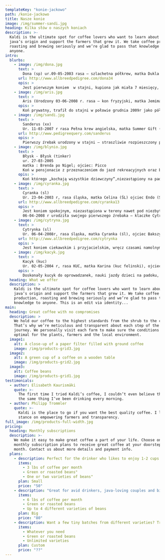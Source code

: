 ```yaml
---
templateKey: "konie-jackowo"
path: /konie-jackowo
title: Nasze konie
image: /img/summer-sandi.jpg
heading: Kilka słów o naszych koniach
description: >-
  Kaldi is the ultimate spot for coffee lovers who want to learn about their
  java’s origin and support the farmers that grew it. We take coffee production,
  roasting and brewing seriously and we’re glad to pass that knowledge to
  anyone.
intro:
  blurbs:
    - image: /img/dona.jpg
      text: >
        Dona (sp) ur.09-05-2003 rasa – szlachetna półkrew, matka Dukla (młp) ojciec Emetic (sp) 163 cm w kłębie, bonitacja 78 punktów
      url: http://www.allbreedpedigree.com/dona34
      opis: >
        Jest pierwszym koniem  w stajni, kupiona jak miała 7 miesięcy, po złamaniu nadgarstka w wieku 10 miesięcy, nadaje się do nauki jazdy dla poczatkujących na padoku, w teren mogą na niej jeżdzic tylko zaawansowani jeźdźcy
    - image: /img/aris.jpg
      text: >
        Aris (Urodzony 03-06-2008 r. rasa – kon fryzyjski, matka Jemima fan breuningswack (fryz) ojciec Wobke 403 (fryz), około 162 cm w kłębie, ogier
      opis: >
        Koń prywatny, trafił do stajni w połowie grudnia 2009r jako półtoraroczny źrebak, najlepszy przyjaciel Sanderusa. Bardzo miły i łagodny w obsłudze. Chodzi pod siodłem, ale wymaga stanowczości i konsekwencji. Uwielbia wykonywać różne sztuczki
    - image: /img/sandi.jpg
      text: >
        Sanderus (xx)
        Ur. 11-03-2007 r rasa Pełna krew angielska, matka Summer Gift (xx), ojciec Zarewitsch (xx), ma około 162 cm w kłębie
      url: http://www.pedigreequery.com/sanderus
      opis: >
        Pierwszy źrebak urodzony w stajni – straszliwie rozpieszczony przez właścicieli, a w szczególności p.Jacka. Pod siodłem chodzi samodzielnie lub z najlepszym przyjacielem – Arisem, choć bywa że toleruje Błyska i Kacyka.
    - image: /img/blynio.jpg
      text: >
        Błysk - Błysk (tinker)
        ur. 27-03-2005
        matka : Brenda po Nigel; ojciec: Picco 
        Koń w pensjonacie z przeznaczeniem do jazd rekreacyjnych oraz bryczki.
      opis: >
        Koń którego „kochają wszystkie dziewczyny”,niezastąpiony na padoku i w terenach, troche leniwy jeśli ma niepewnego i niezdecydowanego jeźdźca. Posiada własne grono wielbicielek na fb.
    - image: /img/cyranka.jpg
      text: >
        Cyranka (sl)
        Ur. 23-04-2003 r, rasa śląska, matka Celina (ŚL) ojciec Endo (Śl), ma 164 cm w kłębie, bonitacja 80 punktów rodowód dostępny na stronie
      url: http://www.allbreedpedigree.com/cyranka13
      opis: >
        Jest koniem spokojnym, niezastąpiona w tereny nawet pod niezbyt doświadczonymi jeźdźcami, nie lubi pracować na lonży na padoku i zgrzyta przeraźliwie zębami. 
        06-04-2008 r urodziła swojego pierwszego źrebaka – klaczke Cytrynkę
    - image: /img/cytryna.jpg
      text: >
        Cytrynka (sl)
        Ur. 06-04-2008r, rasa śląska, matka Cyranka (śl), ojciec Bakszysz (śl), ma ok. 162 cm w kłęcie
      url: http://www.allbreedpedigree.com/cytrynka
      opis: >
        Jest koniem ciekawskim i przyjacielskim, wręcz czasami namolnym, niczego się nie boi, jak nie może przejść bierze wszystko taranem, jeśli coś się jej nie podoba, zgrzyta zębami jak mamusia.
    - image: /img/kacyk.jpg
      text: >
        Kacyk (kuc)
        Ur. 02-05-2004 r, rasa KUC, matka Karina (kuc felinski), ojciec Intruz (wlkp), ma około 130 cm w kłębie, wałach
      opis: >
        Doskonały kucyk do oprowadzanek, nauki jazdy dzieci na padoku, w terenie dla średniozaawansowanych jeźdźców – uwielbia się ścigać. Pieszczoch, uwielbia łakocie a w szczególności marchewkę i zrobi dla nich wszystko. Jest niezbyt płochliwy i ufa człowiwekowi. Boi się wystrzałów i grzmotów burzy.
  heading: What we offer
  description: >
    Kaldi is the ultimate spot for coffee lovers who want to learn about their
    java’s origin and support the farmers that grew it. We take coffee
    production, roasting and brewing seriously and we’re glad to pass that
    knowledge to anyone. This is an edit via identity...
main:
  heading: Great coffee with no compromises
  description: >
    We hold our coffee to the highest standards from the shrub to the cup.
    That’s why we’re meticulous and transparent about each step of the coffee’s
    journey. We personally visit each farm to make sure the conditions are
    optimal for the plants, farmers and the local environment.
  image1:
    alt: A close-up of a paper filter filled with ground coffee
    image: /img/products-grid3.jpg
  image2:
    alt: A green cup of a coffee on a wooden table
    image: /img/products-grid2.jpg
  image3:
    alt: Coffee beans
    image: /img/products-grid1.jpg
testimonials:
  - author: Elisabeth Kaurismäki
    quote: >-
      The first time I tried Kaldi’s coffee, I couldn’t even believe that was
      the same thing I’ve been drinking every morning.
  - author: Philipp Trommler
    quote: >-
      Kaldi is the place to go if you want the best quality coffee. I love their
      stance on empowering farmers and transparency.
full_image: /img/products-full-width.jpg
pricing:
  heading: Monthly subscriptions
  description: >-
    We make it easy to make great coffee a part of your life. Choose one of our
    monthly subscription plans to receive great coffee at your doorstep each
    month. Contact us about more details and payment info.
  plans:
    - description: Perfect for the drinker who likes to enjoy 1-2 cups per day.
      items:
        - 3 lbs of coffee per month
        - Green or roasted beans"
        - One or two varieties of beans"
      plan: Small
      price: "50"
    - description: "Great for avid drinkers, java-loving couples and bigger crowds"
      items:
        - 6 lbs of coffee per month
        - Green or roasted beans
        - Up to 4 different varieties of beans
      plan: Big
      price: "80"
    - description: Want a few tiny batches from different varieties? Try our custom plan
      items:
        - Whatever you need
        - Green or roasted beans
        - Unlimited varieties
      plan: Custom
      price: "??"
---
```

